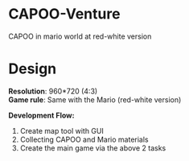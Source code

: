 # CAPOO-Venture
CAPOO in mario world at red-white version

# Design
**Resolution**: 960*720 (4:3)  
**Game rule**: Same with the Mario (red-white version)

**Development Flow:**
 1. Create map tool with GUI
 2. Collecting CAPOO and Mario materials
 3. Create the main game via the above 2 tasks
